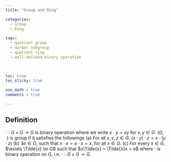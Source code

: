 ```yaml
---
title: "Group and Ring"

categories:
  - Group
  - Ring

tags:
  - quotient group
  - normal subgroup
  - quotient ring
  - well-defined binary operation
  
  

toc: true
toc_sticky: true

use_math : true
comments : true

---
```



## Definition
$\cdot: G\times G \to G$ is binary operation where we write $x\cdot y =xy$ for $x,y\in G$. 
$(G,\cdot)$ is group if it satisfies the followings
(a) For all $x,y,z \in G$, $(x\cdot y)\cdot z = x\cdot (y\cdot z)$
(b) $\exists e \in G$, such that $x\cdot e = e\cdot x = x$, for all $x\in G$.
(c) For every $x \in G$, $\exists \Tilde{x} \in G$ such that $x\Tilde{x} = \Tilde{x}x = e$
where $\cdot$ is binary operation on $G$, i.e. $\cdot: G\times G \rightarrow G$.
